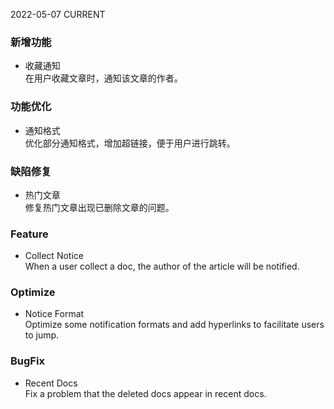 2022-05-07
CURRENT
### 新增功能

- 收藏通知   
在用户收藏文章时，通知该文章的作者。

### 功能优化

- 通知格式   
优化部分通知格式，增加超链接，便于用户进行跳转。

### 缺陷修复

- 热门文章   
修复热门文章出现已删除文章的问题。

### Feature

- Collect Notice   
When a user collect a doc, the author of the article will be notified.

### Optimize

- Notice Format   
Optimize some notification formats and add hyperlinks to facilitate users to jump.

### BugFix

- Recent Docs   
Fix a problem that the deleted docs appear in recent docs.
